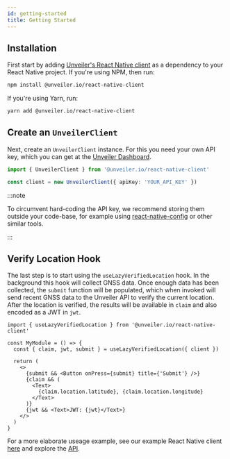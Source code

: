 ```yaml
---
id: getting-started
title: Getting Started
---
```


## Installation

First start by adding [Unveiler's React Native client](https://www.npmjs.com/package/@unveiler.io/react-native-client) as a dependency to your React Native project.
If you're using NPM, then run:

```bash
npm install @unveiler.io/react-native-client
```

If you're using Yarn, run:

```bash
yarn add @unveiler.io/react-native-client
```

## Create an `UnveilerClient`

Next, create an `UnveilerClient` instance. For this you need your own API key, which you can get at the [Unveiler Dashboard][unveiler-dashboard].

```typescript
import { UnveilerClient } from '@unveiler.io/react-native-client'

const client = new UnveilerClient({ apiKey: 'YOUR_API_KEY' })
```

:::note

To circumvent hard-coding the API key, we recommend storing them outside your code-base, for example using [react-native-config][npm-react-native-config] or other similar tools.

:::

## Verify Location Hook

The last step is to start using the `useLazyVerifiedLocation` hook.
In the background this hook will collect GNSS data.
Once enough data has been collected, the `submit` function will be populated, which when invoked will send recent GNSS data to the Unveiler API to verify the current location.
After the location is verified, the results will be available in `claim` and also encoded as a JWT in `jwt`.

```tsx
import { useLazyVerifiedLocation } from '@unveiler.io/react-native-client'

const MyModule = () => {
  const { claim, jwt, submit } = useLazyVerifiedLocation({ client })

  return (
    <>
      {submit && <Button onPress={submit} title={'Submit'} />}
      {claim && (
        <Text>
          {claim.location.latitude}, {claim.location.longitude}
        </Text>
      )}
      {jwt && <Text>JWT: {jwt}</Text>}
    </>
  )
}
```

For a more elaborate useage example, see our example React Native client [here](https://github.com/unveiler-io/react-native-client/blob/master/example/src/App.tsx) and explore the [API](/docs/react-native/api).

[unveiler-dashboard]: https://dashboard.unveiler.io
[npm-react-native-config]: https://www.npmjs.com/package/react-native-config
